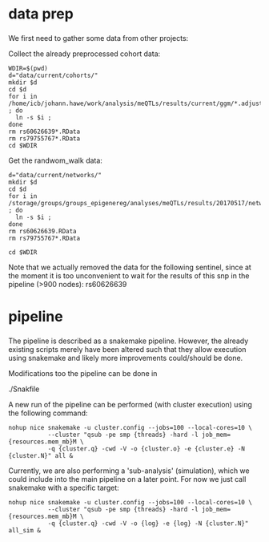 ###
# data prep
###
We first need to gather some data from other projects:

Collect the already preprocessed cohort data:
```{bash}
WDIR=$(pwd)
d="data/current/cohorts/"
mkdir $d
cd $d
for i in /home/icb/johann.hawe/work/analysis/meQTLs/results/current/ggm/*.adjusted.data.RData ; do
  ln -s $i ;
done
rm rs60626639*.RData
rm rs79755767*.RData
cd $WDIR
```

Get the randwom_walk data:
```{bash}
d="data/current/networks/"
mkdir $d
cd $d
for i in /storage/groups/groups_epigenereg/analyses/meQTLs/results/20170517/networks/random_walk/rw_string_v9_ld_wb_plots/*.RData ; do 
  ln -s $i ; 
done
rm rs60626639.RData
rm rs79755767*.RData

cd $WDIR
```

Note that we actually removed the data for the following sentinel, since at the moment it is too unconvenient to 
wait for the results of this snp in the pipeline (>900 nodes):
rs60626639

###
# pipeline
###

The pipeline is described as a snakemake pipeline.
However, the already existing scripts merely have been altered such that they allow execution
using snakemake and likely more improvements could/should be done.

Modifications too the pipeline can be done in

./Snakfile

A new run of the pipeline can be performed (with cluster execution) using the following command:

```{bash}
nohup nice snakemake -u cluster.config --jobs=100 --local-cores=10 \
           --cluster "qsub -pe smp {threads} -hard -l job_mem={resources.mem_mb}M \
           -q {cluster.q} -cwd -V -o {cluster.o} -e {cluster.e} -N {cluster.N}" all & 
```

Currently, we are also performing a 'sub-analysis' (simulation), which we could include into the main
pipeline on a later point.
For now we just call snakemake with a specific target:

```{bash}
nohup nice snakemake -u cluster.config --jobs=100 --local-cores=10 \
           --cluster "qsub -pe smp {threads} -hard -l job_mem={resources.mem_mb}M \
           -q {cluster.q} -cwd -V -o {log} -e {log} -N {cluster.N}" all_sim &
```
